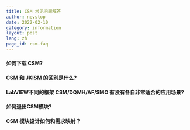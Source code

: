 ```yaml
---
title: CSM 常见问题解答
author: nevstop
date: 2022-02-10
category: information
layout: post
lang: zh
page_id: csm-faq
---
```



#### 如何下载 CSM?

#### CSM 和 JKISM 的区别是什么?

#### LabVIEW不同的框架 CSM/DQMH/AF/SMO 有没有各自非常适合的应用场景?

#### 如何退出CSM模块?

#### CSM 模块设计如何和需求映射？



